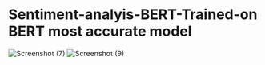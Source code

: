 # Sentiment-analyis-BERT-Trained-on BERT most accurate model
![Screenshot (7)](https://user-images.githubusercontent.com/61107453/126739264-b377bcb8-50e3-4472-9599-04e9e6db21ca.png)
![Screenshot (9)](https://user-images.githubusercontent.com/61107453/126739283-254d63b3-1d88-4b08-878e-34ea0f8c94a1.png)
